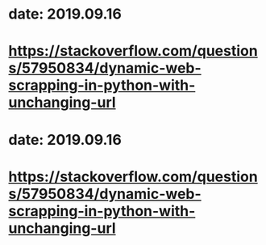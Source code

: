 # date: 2019.09.16
# https://stackoverflow.com/questions/57950834/dynamic-web-scrapping-in-python-with-unchanging-url
# date: 2019.09.16
# https://stackoverflow.com/questions/57950834/dynamic-web-scrapping-in-python-with-unchanging-url

